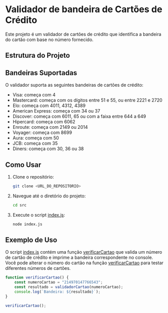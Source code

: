 # Validador de bandeira de Cartões de Crédito

Este projeto é um validador de cartões de crédito que identifica a bandeira do cartão com base no número fornecido.

## Estrutura do Projeto

## Bandeiras Suportadas

O validador suporta as seguintes bandeiras de cartões de crédito:

- Visa: começa com 4
- Mastercard: começa com os dígitos entre 51 e 55, ou entre 2221 e 2720
- Elo: começa com 4011, 4312, 4389
- American Express: começa com 34 ou 37
- Discover: começa com 6011, 65 ou com a faixa entre 644 a 649
- Hipercard: começa com 6062
- Enroute: começa com 2149 ou 2014
- Voyager: começa com 8699
- Aura: começa com 50
- JCB: começa com 35
- Diners: começa com 30, 36 ou 38

## Como Usar

1. Clone o repositório:

    ```sh
    git clone <URL_DO_REPOSITORIO>
    ```

2. Navegue até o diretório do projeto:

    ```sh
    cd src
    ```

3. Execute o script [index.js](http://_vscodecontentref_/1):

    ```sh
    node index.js
    ```

## Exemplo de Uso

O script [index.js](http://_vscodecontentref_/2) contém uma função [verificarCartao](http://_vscodecontentref_/3) que valida um número de cartão de crédito e imprime a bandeira correspondente no console. Você pode alterar o número do cartão na função [verificarCartao](http://_vscodecontentref_/4) para testar diferentes números de cartões.

```javascript
function verificarCartao() {
    const numeroCartao = "214970147766543";
    const resultado = validadorCartao(numeroCartao);
    console.log(`Bandeira: ${resultado}`);
}

verificarCartao();
